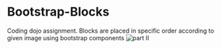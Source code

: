 # Bootstrap-Blocks
Coding dojo assignment. Blocks are placed in specific order according to given image using bootstrap components
![part II](https://s3.amazonaws.com/General_V88/boomyeah2015/codingdojo/curriculum/content/chapter/Screen_Shot_2020-06-08_at_10.39.36_AM.png)
